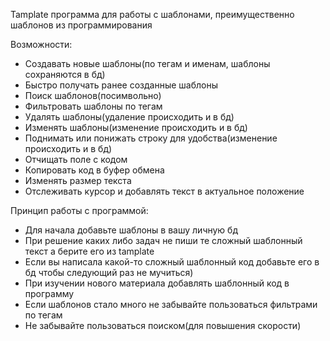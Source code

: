 Tamplate программа для работы с шаблонами, преимущественно шаблонов из программирования 

Возможности:
* Создавать новые шаблоны(по тегам и именам, шаблоны сохраняются в бд)
* Быстро получать ранее созданные шаблоны
* Поиск шаблонов(посимвольно)
* Фильтровать шаблоны по тегам
* Удалять шаблоны(удаление происходить и в бд)
* Изменять шаблоны(изменение происходить и в бд)
* Поднимать или понижать строку для удобства(изменение происходить и в бд)
* Отчищать поле с кодом
* Копировать код в буфер обмена
* Изменять размер текста
* Отслеживать курсор и добавлять текст в актуальное положение


Принцип работы с программой:
* Для начала добавьте шаблоны в вашу личную бд
* При решение каких либо задач не пиши те сложный шаблонный текст а берите его из tamplate
* Если вы написала какой-то сложный шаблонный код добавьте его в бд чтобы следующий раз не мучиться)
* При изучении нового материала добавлять шаблонный код в программу
* Если шаблонов стало много не забывайте пользоваться фильтрами по тегам
* Не забывайте пользоваться поиском(для повышения скорости)